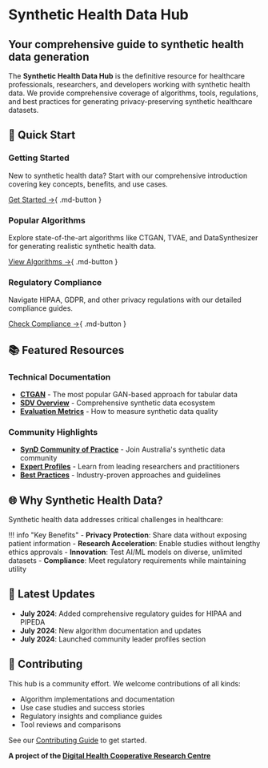 <div class="hero-section" markdown="1">

# Synthetic Health Data Hub

## Your comprehensive guide to synthetic health data generation

The **Synthetic Health Data Hub** is the definitive resource for healthcare professionals, researchers, and developers working with synthetic health data. We provide comprehensive coverage of algorithms, tools, regulations, and best practices for generating privacy-preserving synthetic healthcare datasets.

</div>

## 🎯 Quick Start

<div class="grid" markdown="1">

<div class="card" markdown="1">

### Getting Started
New to synthetic health data? Start with our comprehensive introduction covering key concepts, benefits, and use cases.

[Get Started →](resources/getting-started.md){ .md-button }

</div>

<div class="card" markdown="1">

### Popular Algorithms
Explore state-of-the-art algorithms like CTGAN, TVAE, and DataSynthesizer for generating realistic synthetic health data.

[View Algorithms →](technical/algorithms/index.md){ .md-button }

</div>

<div class="card" markdown="1">

### Regulatory Compliance
Navigate HIPAA, GDPR, and other privacy regulations with our detailed compliance guides.

[Check Compliance →](regulatory/index.md){ .md-button }

</div>

</div>

## 📚 Featured Resources

### Technical Documentation

- **[CTGAN](technical/algorithms/ctgan.md)** - The most popular GAN-based approach for tabular data
- **[SDV Overview](technical/algorithms/sdv-overview.md)** - Comprehensive synthetic data ecosystem
- **[Evaluation Metrics](technical/evaluation-metrics.md)** - How to measure synthetic data quality

### Community Highlights

- **[SynD Community of Practice](community/synd-community.md)** - Join Australia's synthetic data community
- **[Expert Profiles](community/leaders/index.md)** - Learn from leading researchers and practitioners
- **[Best Practices](resources/best-practices.md)** - Industry-proven approaches and guidelines

## 🌐 Why Synthetic Health Data?

Synthetic health data addresses critical challenges in healthcare:

!!! info "Key Benefits"
    - **Privacy Protection**: Share data without exposing patient information
    - **Research Acceleration**: Enable studies without lengthy ethics approvals
    - **Innovation**: Test AI/ML models on diverse, unlimited datasets
    - **Compliance**: Meet regulatory requirements while maintaining utility

## 🚀 Latest Updates

- **July 2024**: Added comprehensive regulatory guides for HIPAA and PIPEDA
- **July 2024**: New algorithm documentation and updates
- **July 2024**: Launched community leader profiles section

## 🤝 Contributing

This hub is a community effort. We welcome contributions of all kinds:

- Algorithm implementations and documentation
- Use case studies and success stories
- Regulatory insights and compliance guides
- Tool reviews and comparisons

See our [Contributing Guide](resources/CONTRIBUTING.md) to get started.



<div class="footer-links" markdown="1">

**A project of the [Digital Health Cooperative Research Centre](https://digitalhealthcrc.com)**

</div>
